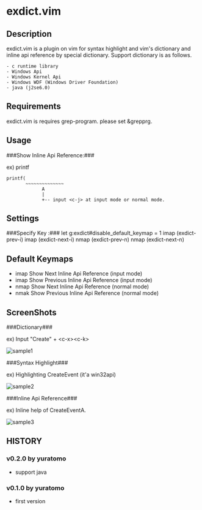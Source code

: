 exdict.vim
==========

Description
-----------
exdict.vim is a plugin on vim for syntax highlight and vim's dictionary and inline api reference by special dictionary.
Support dictionary is as follows.

    - c runtime library
    - Windows Api
    - Windows Kernel Api
    - Windows WDF (Windows Driver Foundation)
    - java (j2se6.0)

Requirements
------------
exdict.vim is requires grep-program. 
please set &grepprg.

Usage
-----

###Show Inline Api Reference:###

ex) printf

    printf(
           ~~~~~~~~~~~~~~
                 A
                 |
                 +-- input <c-j> at input mode or normal mode.

Settings
--------

###Specify Key :###
    let g:exdict#disable_default_keymap = 1
    imap <buffer><c-k> <ESC><Plug>(exdict-prev-i)
    imap <buffer><c-j> <ESC><Plug>(exdict-next-i)
    nmap <buffer><c-k> <Plug>(exdict-prev-n)
    nmap <buffer><c-j> <Plug>(exdict-next-n)


Default Keymaps
---------------
* imap <c-j>   Show Next Inline Api Reference (input mode)
* imap <c-k>   Show Previous Inline Api Reference (input mode)
* nmap <c-j>   Show Next Inline Api Reference (normal mode)
* nmak <c-k>   Show Previous Inline Api Reference (normal mode)


ScreenShots
-----------

###Dictionary###

ex) Input "Create" + &lt;c-x&gt;&lt;c-k&gt;

![sample1](http://yuratomo.up.seesaa.net/image/exdictvim_v0.1.0.001.png "sample1")

###Syntax Highlight###

ex) Highlighting CreateEvent (it'a win32api)

![sample2](http://yuratomo.up.seesaa.net/image/exdictvim_v0.1.0.002.png "sample2")

###Inline Api Reference###

ex) Inline help of CreateEventA.

![sample3](http://yuratomo.up.seesaa.net/image/exdictvim_v0.1.0.003.png "sample3")


HISTORY
-------

### v0.2.0 by yuratomo ###
* support java

### v0.1.0 by yuratomo ###
* first version


